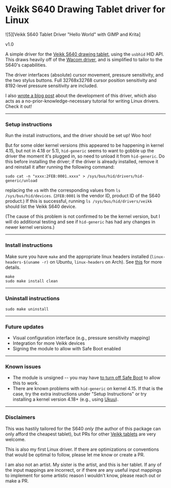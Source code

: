 # Veikk S640 Drawing Tablet driver for Linux

![5][Veikk S640 Tablet Driver "Hello World" with GIMP and Krita]

v1.0

A simple driver for the [Veikk S640 drawing tablet][0], using the `usbhid` HID API. This draws heavily off of the [Wacom driver][1], and is simplified to tailor to the S640's capabilities.

The driver interfaces (absolute) cursor movement, pressure sensitivity, and the two stylus buttons. Full 32768x32768 cursor position sensitivity and 8192-level pressure sensitivity are included.

I also [wrote a blog post][4] about the development of this driver, which also acts as a no-prior-knowledge-necessary tutorial for writing Linux drivers. Check it out!

---

### Setup instructions

Run the install instructions, and the driver should be set up! Woo hoo!

But for some older kernel versions (this appeared to be happening in kernel 4.15, but not in 4.18 or 5.1), `hid-generic` seems to want to gobble up the driver the moment it's plugged in, so need to unload it from `hid-generic`. Do this before installing the driver; if the driver is already installed, remove it and reinstall it after running the following command:

    sudo cat -n "xxxx:2FEB:0001.xxxx" > /sys/bus/hid/drivers/hid-generic/unload

replacing the `x`s with the corresponding values from `ls /sys/bus/hid/devices`. (`2FEB:0001` is the vendor ID, product ID of the S640 product.) If this is successful, running `ls /sys/bus/hid/drivers/veikk` should list the Veikk S640 device.

(The cause of this problem is not confirmed to be the kernel version, but I will do additional testing and see if `hid-generic` has had any changes in newer kernel versions.)

---

### Install instructions

Make sure you have `make` and the appropriate linux headers installed (`linux-headers-$(uname -r)` on Ubuntu, `linux-headers` on Arch). See [this][3] for more details.

    make
    sudo make install clean

---

### Uninstall instructions

    sudo make uninstall

---

### Future updates

- Visual configuration interface (e.g., pressure sensitivity mapping)
- Integration for more Veikk devices
- Signing the module to allow with Safe Boot enabled

---

### Known issues

- The module is unsigned -- you may have [to turn off Safe Boot][6] to allow this to work.
- There are known problems with `hid-generic` on kernel 4.15. If that is the case, try the extra instructions under "Setup Instructions" or try installing a kernel version 4.18+ (e.g., using [Ukuu][7]).

---

### Disclaimers

This was hastily tailored for the S640 *only* (the author of this package can only afford the cheapest tablet), but PRs for other [Veikk tablets][2] are very welcome.

This is also my first Linux driver. If there are optimizations or conventions that would be optimal to follow, please let me know or create a PR.

I am also not an artist. My sister is the artist, and this is her tablet. If any of the input mappings are incorrect, or if there are any useful input mappings to implement for some artistic reason I wouldn't know, please reach out or make a PR.

[0]: http://www.veikk.com/s640/
[1]: https://github.com/torvalds/linux/blob/master/drivers/hid/wacom_wac.c
[2]: http://www.veikk.com/pen-tablet/
[3]: https://askubuntu.com/questions/554624/how-to-resolve-the-lib-modules-3-13-0-27-generic-build-no-such-file-or-direct
[4]: https://everything-is-sheep.herokuapp.com/posts/on-developing-a-linux-driver
[5]: https://everything-is-sheep.herokuapp.com/res/img/headers/on-developing-a-linux-driver.jpg
[6]: https://support.displaylink.com/knowledgebase/articles/1181617-how-to-use-displaylink-ubuntu-driver-with-uefi-sec
[7]: https://vitux.com/update-linux-kernel-on-ubuntu-through-ukuu/
